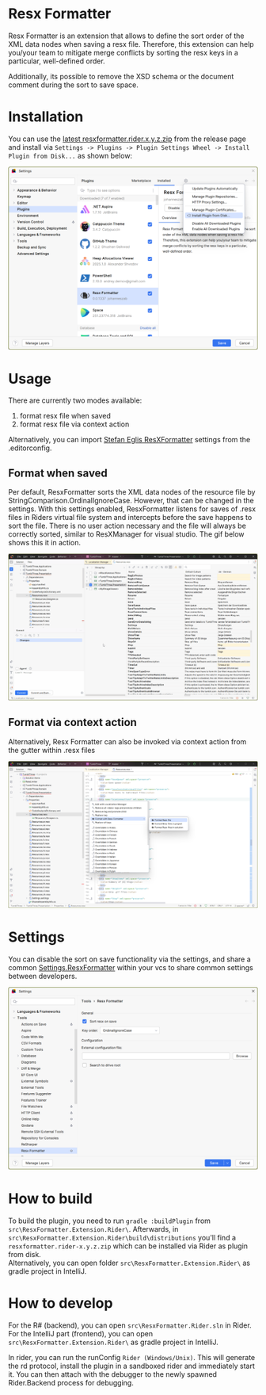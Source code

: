 # Resx Formatter
Resx Formatter is an extension that allows to define the sort order of the XML data nodes when saving a resx file.
Therefore, this extension can help you/your team to mitigate merge conflicts by sorting the resx keys in a particular,
well-defined order.

Additionally, its possible to remove the XSD schema or the document comment during the sort to save space.

# Installation
You can use the [latest resxformatter.rider.x.y.z.zip](https://github.com/johanneszab/ResxFormatter/releases) from the 
release page and install via `Settings -> Plugins -> Plugin Settings Wheel -> Install Plugin from Disk...` as shown below:

![Plugin installation via file](https://raw.githubusercontent.com/johanneszab/ResxFormatter/refs/heads/master/media/installation_file.png "Sorted when saved")

# Usage
There are currently two modes available:

1. format resx file when saved
2. format resx file via context action

Alternatively, you can import [Stefan Eglis ResXFormatter](https://github.com/stefanegli/ResxFormatter) settings from the .editorconfig.

## Format when saved
Per default, ResxFormatter sorts the XML data nodes of the resource file by StringComparison.OrdinalIgnoreCase. However,
that can be changed in the settings. With this settings enabled, ResxFormatter listens for saves of .resx files in
Riders virtual file system and intercepts before the save happens to sort the file. There is no user action necessary
and the file will always be correctly sorted, similar to ResXManager for visual studio. The gif below shows this it in
action.

![ResxFormatter sorts on save](https://raw.githubusercontent.com/johanneszab/ResxFormatter/refs/heads/master/media/resxformatter.gif "Sorted when saved")

## Format via context action
Alternatively, Resx Formatter can also be invoked via context action from the gutter within .resx files

![ResxFormatter Context Action](https://raw.githubusercontent.com/johanneszab/ResxFormatter/refs/heads/master/media/context_action.png "Context action")

# Settings

You can disable the sort on save functionality via the settings, and share a common
[Settings.ResxFormatter](https://github.com/johanneszab/ResxFormatter/blob/master/src/ResxFormatter/Options/DefaultSettings.json)
within your vcs to share common settings between developers.

![ResxFormatter Settings](https://raw.githubusercontent.com/johanneszab/ResxFormatter/refs/heads/master/media/settings.png "Settings")

# How to build

To build the plugin, you need to run `gradle :buildPlugin` from `src\ResxFormatter.Extension.Rider\`. Afterwards, in
`src\ResxFormatter.Extension.Rider\build\distributions` you'll find a `resxformatter.rider-x.y.z.zip` which can be
installed via Rider as plugin from disk.  
Alternatively, you can open folder `src\ResxFormatter.Extension.Rider\` as gradle project in IntelliJ. 

# How to develop

For the R# (backend), you can open `src\ResxFormatter.Rider.sln` in Rider.  
For the IntelliJ part (frontend), you can open `src\ResxFormatter.Extension.Rider\` as gradle project in IntelliJ.

In rider, you can run the runConfig `Rider (Windows/Unix)`. This will generate the rd protocol, install the plugin in
a sandboxed rider and immediately start it. You can then attach with the debugger to the newly spawned Rider.Backend
process for debugging.
